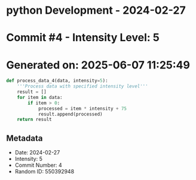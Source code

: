 ﻿# python Development - 2024-02-27
# Commit #4 - Intensity Level: 5
# Generated on: 2025-06-07 11:25:49
```python
def process_data_4(data, intensity=5):
    '''Process data with specified intensity level'''
    result = []
    for item in data:
        if item > 0:
            processed = item * intensity + 75
            result.append(processed)
    return result
```
## Metadata
- Date: 2024-02-27
- Intensity: 5
- Commit Number: 4
- Random ID: 550392948
